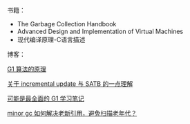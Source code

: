 书籍：

- The Garbage Collection Handbook
- Advanced Design and Implementation of Virtual Machines
- 现代编译原理-C语言描述

博客：

[G1 算法的原理](https://hllvm-group.iteye.com/group/topic/44381#post-272188)

[关于 incremental update 与 SATB 的一点理解](https://hllvm-group.iteye.com/group/topic/44529)

[可能是最全面的 G1 学习笔记](https://www.jianshu.com/p/a3e6a9de7a5d)

[minor gc 如何解决老新引用，避免扫描老年代？](https://www.zhihu.com/question/63785052)